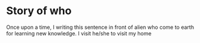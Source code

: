 # Story of who

Once upon a time, I writing this sentence in front of alien who come to earth for learning new knowledge. I visit he/she to visit my home
